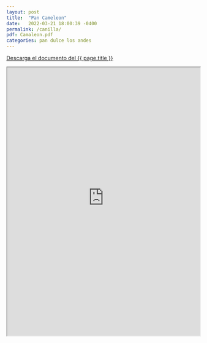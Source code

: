 ```yaml
---
layout: post
title:  "Pan Cameleon"
date:   2022-03-21 18:00:39 -0400
permalink: /canilla/
pdf: Camaleon.pdf
categories: pan dulce los andes
---
```


<a href="https://panesvenezolanos.github.io/assets/pdf/{{ page.pdf }}">Descarga el documento del {{ page.title }}</a>

<iframe src="https://panesvenezolanos.github.io/assets/pdf/{{ page.pdf }}" width="100%" height="700px">

